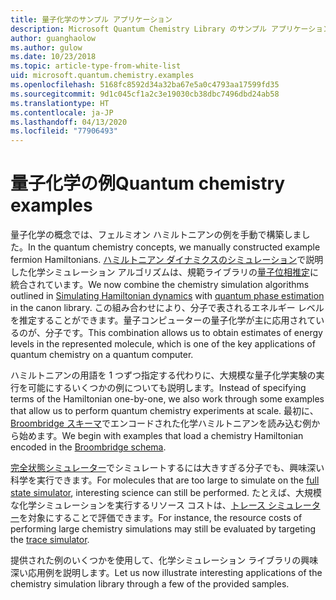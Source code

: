 ```yaml
---
title: 量子化学のサンプル アプリケーション
description: Microsoft Quantum Chemistry Library のサンプル アプリケーションについて確認します。
author: guanghaolow
ms.author: gulow
ms.date: 10/23/2018
ms.topic: article-type-from-white-list
uid: microsoft.quantum.chemistry.examples
ms.openlocfilehash: 5168fc8592d34a32ba67e5a0c4793aa17599fd35
ms.sourcegitcommit: 9d1c045cf1a2c3e19030cb38dbc7496dbd24ab58
ms.translationtype: HT
ms.contentlocale: ja-JP
ms.lasthandoff: 04/13/2020
ms.locfileid: "77906493"
---
```

# <a name="quantum-chemistry-examples"></a><span data-ttu-id="a0332-103">量子化学の例</span><span class="sxs-lookup"><span data-stu-id="a0332-103">Quantum chemistry examples</span></span>

<span data-ttu-id="a0332-104">量子化学の概念では、フェルミオン ハミルトニアンの例を手動で構築しました。</span><span class="sxs-lookup"><span data-stu-id="a0332-104">In the quantum chemistry concepts, we manually constructed example fermion Hamiltonians.</span></span> <span data-ttu-id="a0332-105">[ハミルトニアン ダイナミクスのシミュレーション](xref:microsoft.quantum.libraries.standard.algorithms)で説明した化学シミュレーション アルゴリズムは、規範ライブラリの[量子位相推定](xref:microsoft.quantum.libraries.characterization)に統合されています。</span><span class="sxs-lookup"><span data-stu-id="a0332-105">We now combine the chemistry simulation algorithms outlined in [Simulating Hamiltonian dynamics](xref:microsoft.quantum.libraries.standard.algorithms) with [quantum phase estimation](xref:microsoft.quantum.libraries.characterization) in the canon library.</span></span> <span data-ttu-id="a0332-106">この組み合わせにより、分子で表されるエネルギー レベルを推定することができます。量子コンピューターの量子化学が主に応用されているのが、分子です。</span><span class="sxs-lookup"><span data-stu-id="a0332-106">This combination allows us to obtain  estimates of energy levels in the represented molecule, which is one of the key applications of quantum chemistry on a quantum computer.</span></span> 

<span data-ttu-id="a0332-107">ハミルトニアンの用語を 1 つずつ指定する代わりに、大規模な量子化学実験の実行を可能にするいくつかの例についても説明します。</span><span class="sxs-lookup"><span data-stu-id="a0332-107">Instead of specifying terms of the Hamiltonian one-by-one, we also work through some examples that allow us to perform quantum chemistry experiments at scale.</span></span> <span data-ttu-id="a0332-108">最初に、[Broombridge スキーマ](xref:microsoft.quantum.libraries.chemistry.schema.broombridge)でエンコードされた化学ハミルトニアンを読み込む例から始めます。</span><span class="sxs-lookup"><span data-stu-id="a0332-108">We begin with examples that load a chemistry Hamiltonian encoded in the [Broombridge schema](xref:microsoft.quantum.libraries.chemistry.schema.broombridge).</span></span>

<span data-ttu-id="a0332-109">[完全状態シミュレーター](xref:microsoft.quantum.machines.full-state-simulator)でシミュレートするには大きすぎる分子でも、興味深い科学を実行できます。</span><span class="sxs-lookup"><span data-stu-id="a0332-109">For molecules that are too large to simulate on the [full state simulator](xref:microsoft.quantum.machines.full-state-simulator), interesting science can still be performed.</span></span> <span data-ttu-id="a0332-110">たとえば、大規模な化学シミュレーションを実行するリソース コストは、[トレース シミュレーター](xref:microsoft.quantum.machines.qc-trace-simulator.intro)を対象にすることで評価できます。</span><span class="sxs-lookup"><span data-stu-id="a0332-110">For instance, the resource costs of performing large chemistry simulations may still be evaluated by targeting the [trace simulator](xref:microsoft.quantum.machines.qc-trace-simulator.intro).</span></span>

<span data-ttu-id="a0332-111">提供された例のいくつかを使用して、化学シミュレーション ライブラリの興味深い応用例を説明します。</span><span class="sxs-lookup"><span data-stu-id="a0332-111">Let us now illustrate interesting applications of the chemistry simulation library through a few of the provided samples.</span></span>

